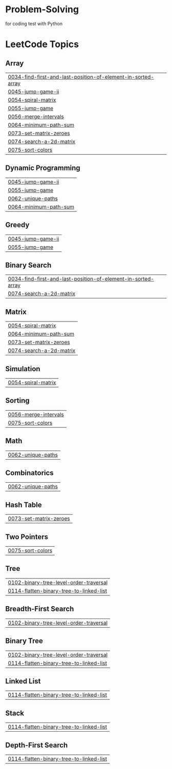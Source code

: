 # Problem-Solving
for coding test with Python

<!---LeetCode Topics Start-->
# LeetCode Topics
## Array
|  |
| ------- |
| [0034-find-first-and-last-position-of-element-in-sorted-array](https://github.com/Hys-Lee/Problem-Solving/tree/master/0034-find-first-and-last-position-of-element-in-sorted-array) |
| [0045-jump-game-ii](https://github.com/Hys-Lee/Problem-Solving/tree/master/0045-jump-game-ii) |
| [0054-spiral-matrix](https://github.com/Hys-Lee/Problem-Solving/tree/master/0054-spiral-matrix) |
| [0055-jump-game](https://github.com/Hys-Lee/Problem-Solving/tree/master/0055-jump-game) |
| [0056-merge-intervals](https://github.com/Hys-Lee/Problem-Solving/tree/master/0056-merge-intervals) |
| [0064-minimum-path-sum](https://github.com/Hys-Lee/Problem-Solving/tree/master/0064-minimum-path-sum) |
| [0073-set-matrix-zeroes](https://github.com/Hys-Lee/Problem-Solving/tree/master/0073-set-matrix-zeroes) |
| [0074-search-a-2d-matrix](https://github.com/Hys-Lee/Problem-Solving/tree/master/0074-search-a-2d-matrix) |
| [0075-sort-colors](https://github.com/Hys-Lee/Problem-Solving/tree/master/0075-sort-colors) |
## Dynamic Programming
|  |
| ------- |
| [0045-jump-game-ii](https://github.com/Hys-Lee/Problem-Solving/tree/master/0045-jump-game-ii) |
| [0055-jump-game](https://github.com/Hys-Lee/Problem-Solving/tree/master/0055-jump-game) |
| [0062-unique-paths](https://github.com/Hys-Lee/Problem-Solving/tree/master/0062-unique-paths) |
| [0064-minimum-path-sum](https://github.com/Hys-Lee/Problem-Solving/tree/master/0064-minimum-path-sum) |
## Greedy
|  |
| ------- |
| [0045-jump-game-ii](https://github.com/Hys-Lee/Problem-Solving/tree/master/0045-jump-game-ii) |
| [0055-jump-game](https://github.com/Hys-Lee/Problem-Solving/tree/master/0055-jump-game) |
## Binary Search
|  |
| ------- |
| [0034-find-first-and-last-position-of-element-in-sorted-array](https://github.com/Hys-Lee/Problem-Solving/tree/master/0034-find-first-and-last-position-of-element-in-sorted-array) |
| [0074-search-a-2d-matrix](https://github.com/Hys-Lee/Problem-Solving/tree/master/0074-search-a-2d-matrix) |
## Matrix
|  |
| ------- |
| [0054-spiral-matrix](https://github.com/Hys-Lee/Problem-Solving/tree/master/0054-spiral-matrix) |
| [0064-minimum-path-sum](https://github.com/Hys-Lee/Problem-Solving/tree/master/0064-minimum-path-sum) |
| [0073-set-matrix-zeroes](https://github.com/Hys-Lee/Problem-Solving/tree/master/0073-set-matrix-zeroes) |
| [0074-search-a-2d-matrix](https://github.com/Hys-Lee/Problem-Solving/tree/master/0074-search-a-2d-matrix) |
## Simulation
|  |
| ------- |
| [0054-spiral-matrix](https://github.com/Hys-Lee/Problem-Solving/tree/master/0054-spiral-matrix) |
## Sorting
|  |
| ------- |
| [0056-merge-intervals](https://github.com/Hys-Lee/Problem-Solving/tree/master/0056-merge-intervals) |
| [0075-sort-colors](https://github.com/Hys-Lee/Problem-Solving/tree/master/0075-sort-colors) |
## Math
|  |
| ------- |
| [0062-unique-paths](https://github.com/Hys-Lee/Problem-Solving/tree/master/0062-unique-paths) |
## Combinatorics
|  |
| ------- |
| [0062-unique-paths](https://github.com/Hys-Lee/Problem-Solving/tree/master/0062-unique-paths) |
## Hash Table
|  |
| ------- |
| [0073-set-matrix-zeroes](https://github.com/Hys-Lee/Problem-Solving/tree/master/0073-set-matrix-zeroes) |
## Two Pointers
|  |
| ------- |
| [0075-sort-colors](https://github.com/Hys-Lee/Problem-Solving/tree/master/0075-sort-colors) |
## Tree
|  |
| ------- |
| [0102-binary-tree-level-order-traversal](https://github.com/Hys-Lee/Problem-Solving/tree/master/0102-binary-tree-level-order-traversal) |
| [0114-flatten-binary-tree-to-linked-list](https://github.com/Hys-Lee/Problem-Solving/tree/master/0114-flatten-binary-tree-to-linked-list) |
## Breadth-First Search
|  |
| ------- |
| [0102-binary-tree-level-order-traversal](https://github.com/Hys-Lee/Problem-Solving/tree/master/0102-binary-tree-level-order-traversal) |
## Binary Tree
|  |
| ------- |
| [0102-binary-tree-level-order-traversal](https://github.com/Hys-Lee/Problem-Solving/tree/master/0102-binary-tree-level-order-traversal) |
| [0114-flatten-binary-tree-to-linked-list](https://github.com/Hys-Lee/Problem-Solving/tree/master/0114-flatten-binary-tree-to-linked-list) |
## Linked List
|  |
| ------- |
| [0114-flatten-binary-tree-to-linked-list](https://github.com/Hys-Lee/Problem-Solving/tree/master/0114-flatten-binary-tree-to-linked-list) |
## Stack
|  |
| ------- |
| [0114-flatten-binary-tree-to-linked-list](https://github.com/Hys-Lee/Problem-Solving/tree/master/0114-flatten-binary-tree-to-linked-list) |
## Depth-First Search
|  |
| ------- |
| [0114-flatten-binary-tree-to-linked-list](https://github.com/Hys-Lee/Problem-Solving/tree/master/0114-flatten-binary-tree-to-linked-list) |
<!---LeetCode Topics End-->